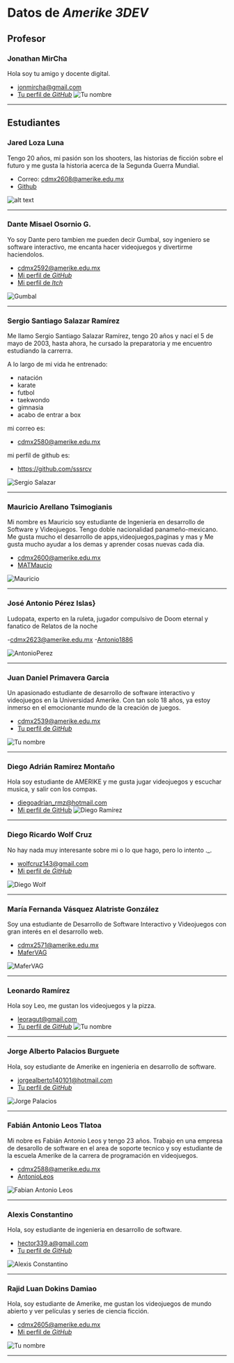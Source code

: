 # Datos de _Amerike 3DEV_

## Profesor

### Jonathan MirCha

Hola soy tu amigo y docente digital.

- [jonmircha@gmail.com](jonmircha@gmail.com)
- [Tu perfil de _GitHub_](https://github.com/jonmircha)
  ![Tu nombre](./img/jonmircha.jpg)

---

## Estudiantes

### Jared Loza Luna 

Tengo 20 años, mi pasión son los shooters, las historias de ficción sobre el futuro y me gusta la historia acerca de la Segunda Guerra Mundial.

- Correo: cdmx2608@amerike.edu.mx
- [Github](https://github.com/oldmaster94)

![alt text](img/Jared.jpg)

---

### Dante Misael Osornio G.

Yo soy Dante pero tambien me pueden decir Gumbal, soy ingeniero se software interactivo, me encanta hacer videojuegos y divertirme haciendolos.

- [cdmx2592@amerike.edu.mx](cdmx2592@amerike.edu.mx)
- [Mi perfil de _GitHub_](https://github.com/Gumba117)
- [Mi perfil de _Itch_](https://gumbal117.itch.io/)

![Gumbal](https://elaude.amerike.edu.mx/fotos/alumnos/131763.jpg)

---

### Sergio Santiago Salazar Ramírez

Me llamo Sergio Santiago Salazar Ramírez, tengo 20 años y nací el 5 de mayo de 2003, hasta ahora, he cursado la preparatoria y me encuentro estudiando la carrerra.

A lo largo de mi vida he entrenado:

- natación
- karate
- futbol
- taekwondo
- gimnasia
- acabo de entrar a box

mi correo es:

- cdmx2580@amerike.edu.mx

mi perfíl de github es:

- https://github.com/sssrcv

![Sergio Salazar](./img/yo.jpg)

---

### Mauricio Arellano Tsimogianis

Mi nombre es Mauricio soy estudiante de Ingenieria en desarrollo de Software y Videojuegos. Tengo doble nacionalidad panameño-mexicano. Me gusta mucho el desarrollo de apps,videojuegos,paginas y mas y Me gusta mucho ayudar a los demas y aprender cosas nuevas cada dia.

- [cdmx2600@amerike.edu.mx](cdmx2600@amerike.edu.mx)
- [MATMaucio](https://github.com/MATMaucio)

![Mauricio](./img/ImagenMau.jpg)

---

### José Antonio Pérez Islas}

Ludopata, experto en la ruleta, jugador compulsivo de Doom eternal y fanatico de Relatos de la noche

-[cdmx2623@amerike.edu.mx](cdmx2623@amerike.edu.mx)
-[Antonio1886](https://github.com/Antonio1886)

![AntonioPerez](./img/tONA.jpeg) 

---

### Juan Daniel Primavera Garcia

Un apasionado estudiante de desarrollo de software interactivo y videojuegos en la Universidad Amerike. Con tan solo 18 años, ya estoy inmerso en el emocionante mundo de la creación de juegos.

- [cdmx2539@amerike.edu.mx](cdmx2539@amerike.edu.mx)
- [Tu perfil de _GitHub_](https://github.com/OakIsland22)

![Tu nombre](/img/JuanPrimavera-IMG.png)

---

### Diego Adrián Ramírez Montaño

Hola soy estudiante de AMERIKE y me gusta jugar videojuegos y escuchar musica, y salir con los compas.

- [diegoadrian_rmz@hotmail.com](diegoadrian_rmz@hotmail.com)
- [Mi perfil de GitHub](https://github.com/TouringChutoy)
  ![Diego Ramírez](./img/Actual.jpg)

---

### Diego Ricardo Wolf Cruz

No hay nada muy interesante sobre mi o lo que hago, pero lo intento ._.

- [wolfcruz143@gmail.com](wolfcruz143@gmail.com)
- [Mi perfil de _GitHub_](https://github.com/UwUolf)

![Diego Wolf](./img/Banner.png)

---

### María Fernanda Vásquez Alatriste González

Soy una estudiante de Desarrollo de Software Interactivo y Videojuegos con gran interés en el desarrollo web.

- [cdmx2571@amerike.edu.mx](cdmx2571@amerike.edu.mx)
- [MaferVAG](https://github.com/MaferVAG)

![MaferVAG](./img/MaferVAG.jpg)

---

### Leonardo Ramírez

Hola soy Leo, me gustan los videojuegos y la pizza.

- [leoragut@gmail.com](leoragut@gmail.com)
- [Tu perfil de _GitHub_](https://github.com/LeeonDeChino)
  ![Tu nombre](./img/leo.jpeg)

---

### Jorge Alberto Palacios Burguete

Hola, soy estudiante de Amerike en ingenieria en desarrollo de software.

- [jorgealberto140101@hotmail.com](jorgealberto140101@hotmail.com)
- [Tu perfil de _GitHub_](https://github.com/ElYorchi14)

![Jorge Palacios](./img/Yorchi.jpg)

---

### Fabián Antonio Leos Tlatoa

Mi nobre es Fabián Antonio Leos y tengo 23 años. Trabajo en una empresa de desarollo de software en el area de soporte tecnico y soy estudiante de la escuela Amerike de la carrera de programación en videojuegos.

- [cdmx2588@amerike.edu.mx](cdmx2588@amerike.edu.mx)
- [AntonioLeos](https://github.com/TonyZierold)

![Fabian Antonio Leos](./img/AntonioLeos.jpg)

---

### Alexis Constantino

Hola, soy estudiante de ingenieria en desarrollo de software.

- [hector339.a@gmail.com](hector339.a@gmail.com)
- [Tu perfil de _GitHub_](https://github.com/Copycat339)

![Alexis Constantino](./img/Alexis.jpg)

---

### Rajid Luan Dokins Damiao 
 
Hola, soy estudiante de Amerike, me gustan los videojuegos de mundo abierto y ver películas y series de ciencia ficción. 

- [cdmx2605@amerike.edu.mx](cdmx2605@amerike.edu.mx) 
- [Mi perfil de _GitHub_](https://github.com/RJDdd) 
 
![Tu nombre](./img/Rajid.jpg) 
 
---

